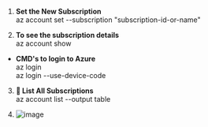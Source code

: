 1) **Set the New Subscription** <br/>
az account set --subscription "subscription-id-or-name" <br/>

2) **To see the subscription details** <br/>
        az account show <br/>

*  **CMD's to login to Azure** <br/>
        az login <br/>
        az login --use-device-code <br/>

3) **🧾 List All Subscriptions** <br/>
        az account list --output table <br/>

4)  ![image](https://github.com/user-attachments/assets/e718f72b-427c-47ce-942b-2ad987d823cb)

        
